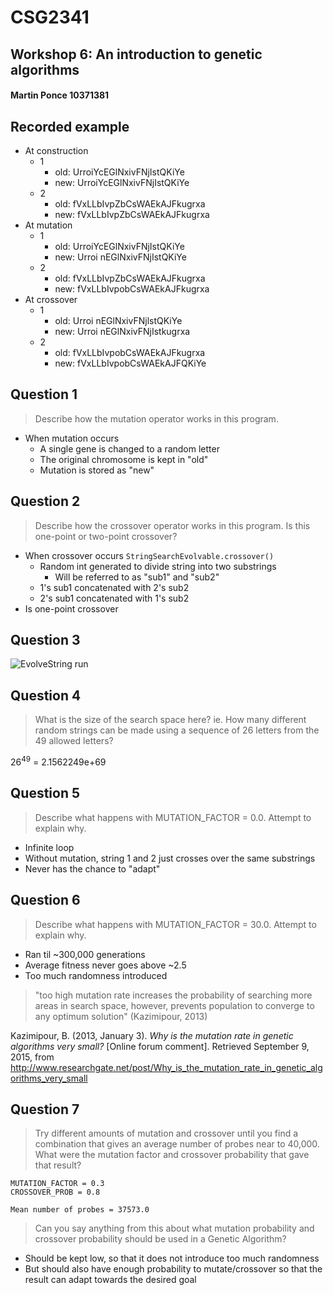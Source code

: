 # CSG2341

## Workshop 6: An introduction to genetic algorithms

#### Martin Ponce 10371381

## Recorded example

- At construction
	- 1
		- old: UrroiYcEGlNxivFNjIstQKiYe
		- new: UrroiYcEGlNxivFNjIstQKiYe
	- 2
		- old: fVxLLbIvpZbCsWAEkAJFkugrxa
		- new: fVxLLbIvpZbCsWAEkAJFkugrxa
- At mutation
	- 1
		- old: UrroiYcEGlNxivFNjIstQKiYe
		- new: Urroi nEGlNxivFNjIstQKiYe
	- 2
		- old: fVxLLbIvpZbCsWAEkAJFkugrxa
		- new: fVxLLbIvpobCsWAEkAJFkugrxa
- At crossover
	- 1
		- old: Urroi nEGlNxivFNjlstQKiYe
		- new: Urroi nEGlNxivFNjIstkugrxa
	- 2
		- old: fVxLLbIvpobCsWAEkAJFkugrxa
		- new: fVxLLbIvpobCsWAEkAJFQKiYe

## Question 1

>Describe how the mutation operator works in this program.

- When mutation occurs
	- A single gene is changed to a random letter
	- The original chromosome is kept in "old"
	- Mutation is stored as "new"

<div class="page-break"></div>

## Question 2

>Describe how the crossover operator works in this program. Is this one-point or two-point crossover?

- When crossover occurs `StringSearchEvolvable.crossover()`
	- Random int generated to divide string into two substrings
		- Will be referred to as "sub1" and "sub2"
	- 1's sub1 concatenated with 2's sub2
	- 2's sub1 concatenated with 1's sub2
- Is one-point crossover

## Question 3

![EvolveString run](http://snag.gy/v4Fbb.jpg)

## Question 4

>What is the size of the search space here? ie. How many different random strings can be made using a sequence of 26 letters from the 49 allowed letters?

26<sup>49</sup> = 2.1562249e+69

<div class="page-break"></div>

## Question 5

>Describe what happens with MUTATION_FACTOR = 0.0. Attempt to explain why.

- Infinite loop
- Without mutation, string 1 and 2 just crosses over the same substrings
- Never has the chance to "adapt"

## Question 6

>Describe what happens with MUTATION_FACTOR = 30.0. Attempt to explain why.

- Ran til ~300,000 generations
- Average fitness never goes above ~2.5
- Too much randomness introduced

>"too high mutation rate increases the probability of searching more areas in search space, however, prevents population to converge to any optimum solution" (Kazimipour, 2013)

Kazimipour, B. (2013, January 3). *Why is the mutation rate in genetic algorithms very small?* [Online forum comment]. Retrieved September 9, 2015, from http://www.researchgate.net/post/Why_is_the_mutation_rate_in_genetic_algorithms_very_small

## Question 7

>Try different amounts of mutation and crossover until you find a combination that gives an average number of probes near to 40,000. What were the mutation factor and crossover probability that gave that result?

``` console
MUTATION_FACTOR = 0.3
CROSSOVER_PROB = 0.8

Mean number of probes = 37573.0
```

>Can you say anything from this about what mutation probability and crossover probability should be used in a Genetic Algorithm?

- Should be kept low, so that it does not introduce too much randomness
- But should also have enough probability to mutate/crossover so that the result can adapt towards the desired goal
